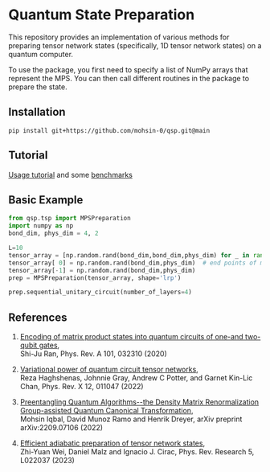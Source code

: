 # Quantum State Preparation

This repository provides an implementation of various methods for preparing tensor network states (specifically, 1D tensor network states) on a quantum computer. 

To use the package, you first need to specify a list of NumPy arrays that represent the MPS. You can then 
call different routines in the package to prepare the state.

## Installation
```
pip install git+https://github.com/mohsin-0/qsp.git@main
```

## Tutorial
[Usage tutorial](https://github.com/mohsin-0/qsp/blob/main/examples/state_prep_examples.ipynb) and some [benchmarks](https://github.com/mohsin-0/qsp/blob/main/examples/benchmarks.ipynb)


## Basic Example

```python
from qsp.tsp import MPSPreparation
import numpy as np
bond_dim, phys_dim = 4, 2

L=10
tensor_array = [np.random.rand(bond_dim,bond_dim,phys_dim) for _ in range(L)]
tensor_array[ 0] = np.random.rand(bond_dim,phys_dim)  # end points of mps
tensor_array[-1] = np.random.rand(bond_dim,phys_dim)
prep = MPSPreparation(tensor_array, shape='lrp')

prep.sequential_unitary_circuit(number_of_layers=4)
```

## References
1. [Encoding of matrix product states into quantum circuits of one-and two-qubit gates](https://arxiv.org/abs/1908.07958),\
   Shi-Ju Ran, Phys. Rev. A 101, 032310 (2020)
   
2. [Variational power of quantum circuit tensor networks](https://arxiv.org/abs/2107.01307),\
   Reza Haghshenas, Johnnie Gray, Andrew C Potter,  and Garnet Kin-Lic Chan, Phys. Rev. X 12, 011047 (2022)
   
3. [Preentangling Quantum Algorithms--the Density Matrix Renormalization Group-assisted Quantum Canonical Transformation](https://arxiv.org/abs/2209.07106),\
   Mohsin Iqbal,  David Munoz Ramo and Henrik Dreyer, arXiv preprint arXiv:2209.07106 (2022)
   
4. [Efficient adiabatic preparation of tensor network states](https://arxiv.org/abs/2209.01230),\
   Zhi-Yuan Wei, Daniel Malz and Ignacio J. Cirac, Phys. Rev. Research 5, L022037 (2023)
   

